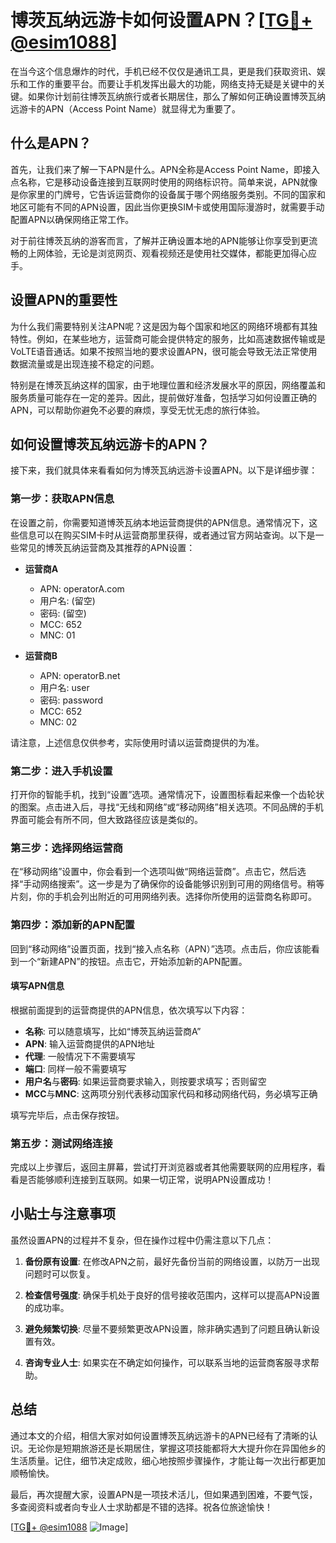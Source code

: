 # 博茨瓦纳远游卡如何设置APN？[[TG💪+ @esim1088](https://t.me/s/esim1088)]

在当今这个信息爆炸的时代，手机已经不仅仅是通讯工具，更是我们获取资讯、娱乐和工作的重要平台。而要让手机发挥出最大的功能，网络支持无疑是关键中的关键。如果你计划前往博茨瓦纳旅行或者长期居住，那么了解如何正确设置博茨瓦纳远游卡的APN（Access Point Name）就显得尤为重要了。

## 什么是APN？

首先，让我们来了解一下APN是什么。APN全称是Access Point Name，即接入点名称，它是移动设备连接到互联网时使用的网络标识符。简单来说，APN就像是你家里的门牌号，它告诉运营商你的设备属于哪个网络服务类别。不同的国家和地区可能有不同的APN设置，因此当你更换SIM卡或使用国际漫游时，就需要手动配置APN以确保网络正常工作。

对于前往博茨瓦纳的游客而言，了解并正确设置本地的APN能够让你享受到更流畅的上网体验，无论是浏览网页、观看视频还是使用社交媒体，都能更加得心应手。

## 设置APN的重要性

为什么我们需要特别关注APN呢？这是因为每个国家和地区的网络环境都有其独特性。例如，在某些地方，运营商可能会提供特定的服务，比如高速数据传输或是VoLTE语音通话。如果不按照当地的要求设置APN，很可能会导致无法正常使用数据流量或是出现连接不稳定的问题。

特别是在博茨瓦纳这样的国家，由于地理位置和经济发展水平的原因，网络覆盖和服务质量可能存在一定的差异。因此，提前做好准备，包括学习如何设置正确的APN，可以帮助你避免不必要的麻烦，享受无忧无虑的旅行体验。

## 如何设置博茨瓦纳远游卡的APN？

接下来，我们就具体来看看如何为博茨瓦纳远游卡设置APN。以下是详细步骤：

### 第一步：获取APN信息

在设置之前，你需要知道博茨瓦纳本地运营商提供的APN信息。通常情况下，这些信息可以在购买SIM卡时从运营商那里获得，或者通过官方网站查询。以下是一些常见的博茨瓦纳运营商及其推荐的APN设置：

- **运营商A**
  - APN: operatorA.com
  - 用户名: (留空)
  - 密码: (留空)
  - MCC: 652
  - MNC: 01

- **运营商B**
  - APN: operatorB.net
  - 用户名: user
  - 密码: password
  - MCC: 652
  - MNC: 02

请注意，上述信息仅供参考，实际使用时请以运营商提供的为准。

### 第二步：进入手机设置

打开你的智能手机，找到“设置”选项。通常情况下，设置图标看起来像一个齿轮状的图案。点击进入后，寻找“无线和网络”或“移动网络”相关选项。不同品牌的手机界面可能会有所不同，但大致路径应该是类似的。

### 第三步：选择网络运营商

在“移动网络”设置中，你会看到一个选项叫做“网络运营商”。点击它，然后选择“手动网络搜索”。这一步是为了确保你的设备能够识别到可用的网络信号。稍等片刻，你的手机会列出附近的可用网络列表。选择你所使用的运营商名称即可。

### 第四步：添加新的APN配置

回到“移动网络”设置页面，找到“接入点名称（APN）”选项。点击后，你应该能看到一个“新建APN”的按钮。点击它，开始添加新的APN配置。

#### 填写APN信息

根据前面提到的运营商提供的APN信息，依次填写以下内容：
- **名称**: 可以随意填写，比如“博茨瓦纳运营商A”
- **APN**: 输入运营商提供的APN地址
- **代理**: 一般情况下不需要填写
- **端口**: 同样一般不需要填写
- **用户名**与**密码**: 如果运营商要求输入，则按要求填写；否则留空
- **MCC**与**MNC**: 这两项分别代表移动国家代码和移动网络代码，务必填写正确

填写完毕后，点击保存按钮。

### 第五步：测试网络连接

完成以上步骤后，返回主屏幕，尝试打开浏览器或者其他需要联网的应用程序，看看是否能够顺利连接到互联网。如果一切正常，说明APN设置成功！

## 小贴士与注意事项

虽然设置APN的过程并不复杂，但在操作过程中仍需注意以下几点：

1. **备份原有设置**: 在修改APN之前，最好先备份当前的网络设置，以防万一出现问题时可以恢复。
   
2. **检查信号强度**: 确保手机处于良好的信号接收范围内，这样可以提高APN设置的成功率。

3. **避免频繁切换**: 尽量不要频繁更改APN设置，除非确实遇到了问题且确认新设置有效。

4. **咨询专业人士**: 如果实在不确定如何操作，可以联系当地的运营商客服寻求帮助。

## 总结

通过本文的介绍，相信大家对如何设置博茨瓦纳远游卡的APN已经有了清晰的认识。无论你是短期旅游还是长期居住，掌握这项技能都将大大提升你在异国他乡的生活质量。记住，细节决定成败，细心地按照步骤操作，才能让每一次出行都更加顺畅愉快。

最后，再次提醒大家，设置APN是一项技术活儿，但如果遇到困难，不要气馁，多查阅资料或者向专业人士求助都是不错的选择。祝各位旅途愉快！

[[TG💪+ @esim1088](https://t.me/s/esim1088) ![Image](https://i.postimg.cc/4NQfJmqS/Snipaste-2025-05-13-00-14-12.png)]